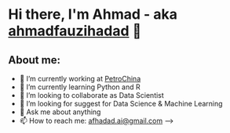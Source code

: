 # Hi there, I'm Ahmad - aka [ahmadfauzihadad](https://www.linkedin.com/in/ahmad-fauzi-hadad-b633709/) 👋
## About me:
- 🔭 I’m currently working at [PetroChina](http://www.petrochina.co.id/SitePages/Home.aspx)
- 🌱 I’m currently learning Python and R
- 👯 I’m looking to collaborate as Data Scientist
- 🤔 I’m looking for suggest for Data Science & Machine Learning
- 💬 Ask me about anything
- 📫 How to reach me: afhadad.ai@gmail.com
-->

